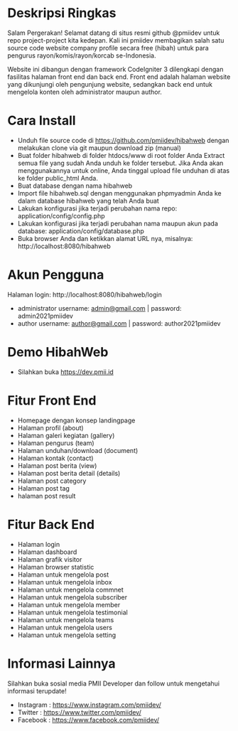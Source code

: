 # Deskripsi Ringkas
Salam Pergerakan! Selamat datang di situs resmi github @pmiidev untuk repo project-project kita kedepan. Kali ini pmiidev membagikan salah satu source code website company profile secara free (hibah) untuk para pengurus rayon/komis/rayon/korcab se-Indonesia.

Website ini dibangun dengan framework CodeIgniter 3 dilengkapi dengan fasilitas halaman front end dan back end. Front end adalah halaman website yang dikunjungi oleh pengunjung website, sedangkan back end untuk mengelola konten oleh administrator maupun author.

# Cara Install 
- Unduh file source code di https://github.com/pmiidev/hibahweb dengan melakukan clone via git maupun download zip (manual)
- Buat folder hibahweb di folder htdocs/www di root folder Anda
Extract semua file yang sudah Anda unduh ke folder tersebut. Jika Anda akan menggunakannya untuk online, Anda tinggal upload file unduhan di atas ke folder public_html Anda.
- Buat database dengan nama hibahweb
- Import file hibahweb.sql dengan menggunakan phpmyadmin Anda ke dalam database hibahweb yang telah Anda buat
- Lakukan konfigurasi jika terjadi perubahan nama repo: application/config/config.php
- Lakukan konfigurasi jika terjadi perubahan nama maupun akun pada database: application/config/database.php  
- Buka browser Anda dan ketikkan alamat URL nya, misalnya: http://localhost:8080/hibahweb

# Akun Pengguna
Halaman login: http://localhost:8080/hibahweb/login
- administrator
username: admin@gmail.com | password: admin2021pmiidev
- author
username: author@gmail.com | password: author2021pmiidev

# Demo HibahWeb
- Silahkan buka https://dev.pmii.id

# Fitur Front End
- Homepage dengan konsep landingpage
- Halaman profil (about)
- Halaman galeri kegiatan (gallery)
- Halaman pengurus (team)
- Halaman unduhan/download (document)
- Halaman kontak (contact)
- Halaman post berita (view)
- Halaman post berita detail (details)
- Halaman post category
- Halaman post tag
- halaman post result

# Fitur Back End
- Halaman login 
- Halaman dashboard
- Halaman grafik visitor
- Halaman browser statistic
- Halaman untuk mengelola post
- Halaman untuk mengelola inbox
- Halaman untuk mengelola commnet
- Halaman untuk mengelola subscriber
- Halaman untuk mengelola member
- Halaman untuk mengelola testimonial
- Halaman untuk mengelola teams
- Halaman untuk mengelola users
- Halaman untuk mengelola setting

# Informasi Lainnya
Silahkan buka sosial media PMII Developer dan follow untuk mengetahui informasi terupdate!
- Instagram : https://www.instagram.com/pmiidev/ 
- Twitter   : https://www.twitter.com/pmiidev/ 
- Facebook  : https://www.facebook.com/pmiidev/
